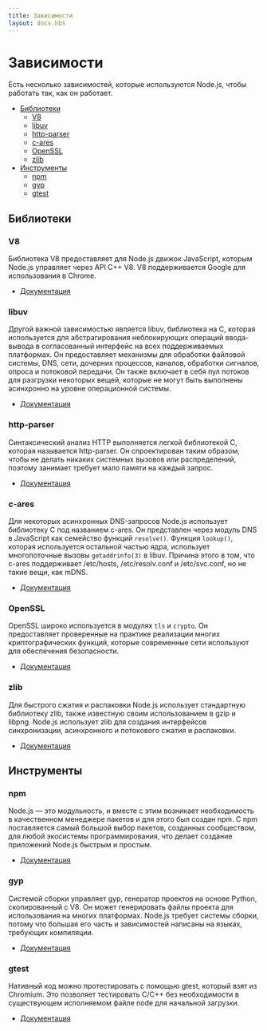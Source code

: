 ```yaml
---
title: Зависимости
layout: docs.hbs
---
```


# Зависимости

Есть несколько зависимостей, которые используются Node.js, чтобы работать так, как он работает.

* [Библиотеки](#libraries)
  * [V8](#v8)
  * [libuv](#libuv)
  * [http-parser](#http-parser)
  * [c-ares](#c-ares)
  * [OpenSSL](#openssl)
  * [zlib](#zlib)
* [Инструменты](#tools)
  * [npm](#npm)
  * [gyp](#gyp)
  * [gtest](#gtest)

## Библиотеки

### V8

Библиотека V8 предоставляет для Node.js движок JavaScript, которым Node.js управляет
через API C++ V8. V8 поддерживается Google для использования в Chrome.

* [Документация](https://v8docs.nodesource.com/)

### libuv

Другой важной зависимостью является libuv, библиотека на C, которая используется для
абстрагирования неблокирующих операций ввода-вывода в согласованный интерфейс на всех
поддерживаемых платформах. Он предоставляет механизмы для обработки файловой системы, DNS,
сети, дочерних процессов, каналов, обработки сигналов, опроса и потоковой передачи.
Он также включает в себя пул потоков для разгрузки некоторых вещей, которые не могут быть
выполнены асинхронно на уровне операционной системы.

* [Документация](http://docs.libuv.org/)

### http-parser

Синтаксический анализ HTTP выполняется легкой библиотекой C, которая называется http-parser.
Он спроектирован таким образом, чтобы не делать никаких системных вызовов или распределений,
поэтому занимает требует мало памяти на каждый запрос.

* [Документация](https://github.com/joyent/http-parser/)

### c-ares

Для некоторых асинхронных DNS-запросов Node.js использует библиотеку C под названием c-ares.
Он представлен через модуль DNS в JavaScript как семейство функций `resolve()`. Функция `lookup()`,
которая используется остальной частью ядра, использует многопоточные вызовы `getaddrinfo(3)` в libuv.
Причина этого в том, что c-ares поддерживает /etc/hosts, /etc/resolv.conf и /etc/svc.conf,
но не такие вещи, как mDNS.

* [Документация](https://c-ares.haxx.se/docs.html)

### OpenSSL

OpenSSL широко используется в модулях `tls` и `crypto`. Он предоставляет проверенные на практике реализации
многих криптографических функций, которые современные сети используют для обеспечения безопасности.

* [Документация](https://www.openssl.org/docs/)

### zlib

Для быстрого сжатия и распаковки Node.js использует стандартную библиотеку zlib, также известную своим
использованием в gzip и libpng. Node.js использует zlib для создания интерфейсов синхронизации,
асинхронного и потокового сжатия и распаковки.

* [Документация](https://www.zlib.net/manual.html)

## Инструменты

### npm

Node.js ― это модульность, и вместе с этим возникает необходимость в качественном менеджере пакетов и
для этого был создан npm. С npm поставляется самый большой выбор пакетов, созданных сообществом,
для любой экосистемы программирования, что делает создание приложений Node.js быстрым и простым.

* [Документация](https://docs.npmjs.com/)

### gyp

Системой сборки управляет gyp, генератор проектов на основе Python, скопированный с V8. Он может
генерировать файлы проекта для использования на многих платформах. Node.js требует системы сборки,
потому что большая его часть и зависимостей написаны на языках, требующих компиляции.

* [Документация](https://gyp.gsrc.io/docs/UserДокументация.md)

### gtest

Нативный код можно протестировать с помощью gtest, который взят из Chromium. Это позволяет
тестировать C/C++ без необходимости в существующем исполняемом файле node для начальной загрузки.

* [Документация](https://code.google.com/p/googletest/wiki/V1_7_Документация)
